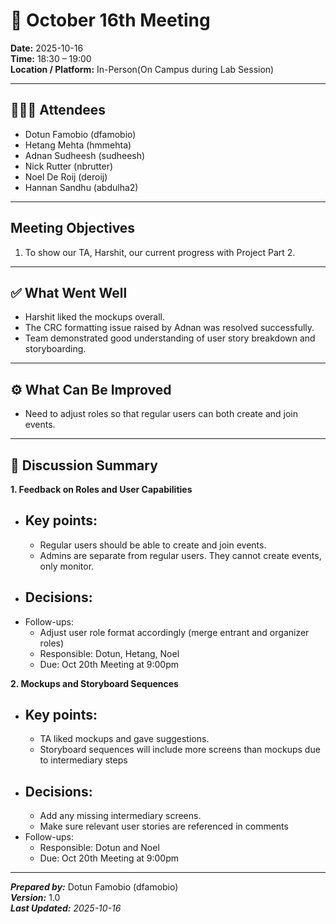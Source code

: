 # 📝 October 16th Meeting

**Date:** 2025-10-16  
**Time:** 18:30 – 19:00  
**Location / Platform:** In-Person(On Campus during Lab Session)

---

## 🧑‍🤝‍🧑 Attendees

- Dotun Famobio (dfamobio)
- Hetang Mehta (hmmehta)
- Adnan Sudheesh (sudheesh)
- Nick Rutter (nbrutter)
- Noel De Roij (deroij)
- Hannan Sandhu (abdulha2)
---

## Meeting Objectives

1. To show our TA, Harshit, our current progress with Project Part 2.

---


## ✅ What Went Well

- Harshit liked the mockups overall.
- The CRC formatting issue raised by Adnan was resolved successfully.
- Team demonstrated good understanding of user story breakdown and storyboarding.

---

## ⚙️ What Can Be Improved

- Need to adjust roles so that regular users can both create and join events.

---

## 💬 Discussion Summary

**1. Feedback on Roles and User Capabilities**

- ## Key points:
    - Regular users should be able to create and join events.
    - Admins are separate from regular users. They cannot create events, only monitor.
- ## Decisions:
- Follow-ups:
    - Adjust user role format accordingly (merge entrant and organizer roles)
  - Responsible: Dotun, Hetang, Noel
  - Due: Oct 20th Meeting at 9:00pm

**2. Mockups and Storyboard Sequences**

- ## Key points:
    - TA liked mockups and gave suggestions.
    - Storyboard sequences will include more screens than mockups due to intermediary steps
- ## Decisions:
    - Add any missing intermediary screens.
    - Make sure relevant user stories are referenced in comments
- Follow-ups:
  - Responsible: Dotun and Noel
  - Due: Oct 20th Meeting at 9:00pm

---

_**Prepared by:**_ Dotun Famobio (dfamobio)  
_**Version:**_ 1.0  
_**Last Updated:** 2025-10-16_
